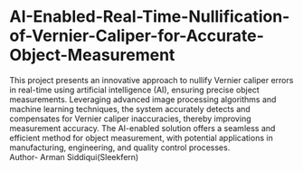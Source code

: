 # AI-Enabled-Real-Time-Nullification-of-Vernier-Caliper-for-Accurate-Object-Measurement
This project presents an innovative approach to nullify Vernier caliper errors in real-time using artificial intelligence (AI), ensuring precise object measurements. Leveraging advanced image processing algorithms and machine learning techniques, the system accurately detects and compensates for Vernier caliper inaccuracies, thereby improving measurement accuracy. The AI-enabled solution offers a seamless and efficient method for object measurement, with potential applications in manufacturing, engineering, and quality control processes.
<br>
Author- Arman Siddiqui(Sleekfern)